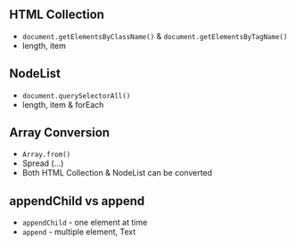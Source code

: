 ## HTML Collection
- `document.getElementsByClassName()` & `document.getElementsByTagName()`
- length, item


## NodeList 
- `document.querySelectorAll()`
- length, item & forEach

## Array Conversion
- `Array.from()`
- Spread (...)
- Both HTML Collection & NodeList can be converted


## appendChild vs append
- `appendChild` - one element at time
- `append` - multiple element, Text